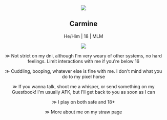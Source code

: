  <div align="center"> <img src="https://static.wikia.nocookie.net/fridaynightfunking/images/8/84/Ezgif.com-crop_%2822%29_scaled_5x_minified.gif/revision/latest/scale-to-width/360?cb=20231031232455"> </div>
 <h2 align="center"> Carmine </h2>
 <p align="center"> He/Him | 18 | MLM </p>
 
 <div align="center"> <img src="https://static.wikia.nocookie.net/fridaynightfunking/images/f/fe/Carmine_losingicon.png/revision/latest?cb=20231102233743"> </div>

<p align="center"> ≫ Not strict on my dni, although I'm very weary of other systems, no hard feelings. Limit interactions with me if you're below 16 </p>

<p align="center"> ≫ Cuddling, booping, whatever else is fine with me. I don't mind what you do to my pixel horse </p>

<p align="center"> ≫ If you wanna talk, shoot me a whisper, or send something on my Guestbook! I'm usually AFK, but I'll get back to you as soon as I can </p>

<p align="center"> ≫ I play on both safe and 18+ </p>

<p align="center"> ≫ More about me on my straw page </p>
